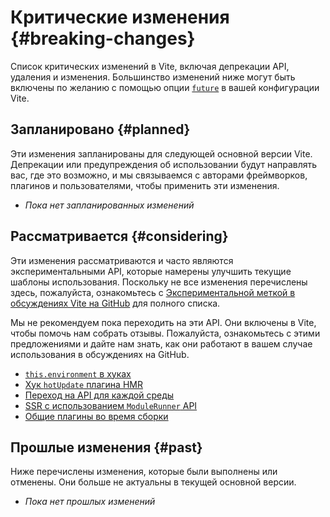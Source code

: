# Критические изменения {#breaking-changes}

Список критических изменений в Vite, включая депрекации API, удаления и изменения. Большинство изменений ниже могут быть включены по желанию с помощью опции [`future`](/config/shared-options.html#future) в вашей конфигурации Vite.

## Запланировано {#planned}

Эти изменения запланированы для следующей основной версии Vite. Депрекации или предупреждения об использовании будут направлять вас, где это возможно, и мы связываемся с авторами фреймворков, плагинов и пользователями, чтобы применить эти изменения.

- _Пока нет запланированных изменений_

## Рассматривается {#considering}

Эти изменения рассматриваются и часто являются экспериментальными API, которые намерены улучшить текущие шаблоны использования. Поскольку не все изменения перечислены здесь, пожалуйста, ознакомьтесь с [Экспериментальной меткой в обсуждениях Vite на GitHub](https://github.com/vitejs/vite/discussions/categories/feedback?discussions_q=label%3Aexperimental+category%3AFeedback) для полного списка.

Мы не рекомендуем пока переходить на эти API. Они включены в Vite, чтобы помочь нам собрать отзывы. Пожалуйста, ознакомьтесь с этими предложениями и дайте нам знать, как они работают в вашем случае использования в обсуждениях на GitHub.

- [`this.environment` в хуках](/changes/this-environment-in-hooks)
- [Хук `hotUpdate` плагина HMR](/changes/hotupdate-hook)
- [Переход на API для каждой среды](/changes/per-environment-apis)
- [SSR с использованием `ModuleRunner` API](/changes/ssr-using-modulerunner)
- [Общие плагины во время сборки](/changes/shared-plugins-during-build)

## Прошлые изменения {#past}

Ниже перечислены изменения, которые были выполнены или отменены. Они больше не актуальны в текущей основной версии.

- _Пока нет прошлых изменений_
